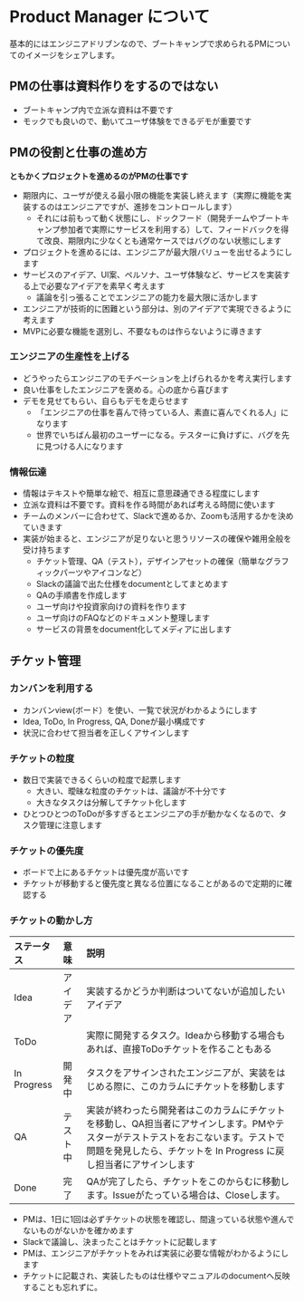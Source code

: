 # Product Manager について

基本的にはエンジニアドリブンなので、ブートキャンプで求められるPMについてのイメージをシェアします。

## PMの仕事は資料作りをするのではない
- ブートキャンプ内で立派な資料は不要です
- モックでも良いので、動いてユーザ体験をできるデモが重要です

## PMの役割と仕事の進め方
**ともかくプロジェクトを進めるのがPMの仕事です**
- 期限内に、ユーザが使える最小限の機能を実装し終えます（実際に機能を実装するのはエンジニアですが、進捗をコントロールします）
  - それには前もって動く状態にし、ドックフード（開発チームやブートキャンプ参加者で実際にサービスを利用する）して、フィードバックを得て改良、期限内に少なくとも通常ケースではバグのない状態にします
- プロジェクトを進めるには、エンジニアが最大限バリューを出せるようにします
- サービスのアイデア、UI案、ペルソナ、ユーザ体験など、サービスを実装する上で必要なアイデアを素早く考えます
  - 議論を引っ張ることでエンジニアの能力を最大限に活かします
- エンジニアが技術的に困難という部分は、別のアイデアで実現できるように考えます
- MVPに必要な機能を選別し、不要なものは作らないように導きます
 
### エンジニアの生産性を上げる
- どうやったらエンジニアのモチベーションを上げられるかを考え実行します
- 良い仕事をしたエンジニアを褒める。心の底から喜びます
- デモを見せてもらい、自らもデモを走らせます
  - 「エンジニアの仕事を喜んで待っている人、素直に喜んでくれる人」になります
  - 世界でいちばん最初のユーザーになる。テスターに負けずに、バグを先に見つける人になります

### 情報伝達
- 情報はテキストや簡単な絵で、相互に意思疎通できる程度にします
- 立派な資料は不要です。資料を作る時間があれば考える時間に使います
- チームのメンバーに合わせて、Slackで進めるか、Zoomも活用するかを決めていきます
- 実装が始まると、エンジニアが足りないと思うリソースの確保や雑用全般を受け持ちます
  - チケット管理、QA（テスト），デザインアセットの確保（簡単なグラフィックパーツやアイコンなど）
  - Slackの議論で出た仕様をdocumentとしてまとめます
  - QAの手順書を作成します
  - ユーザ向けや投資家向けの資料を作ります
  - ユーザ向けのFAQなどのドキュメント整理します
  - サービスの背景をdocument化してメディアに出します

## チケット管理
### カンバンを利用する
- カンバンview(ボード）を使い、一覧で状況がわかるようにします
- Idea, ToDo, In Progress, QA, Doneが最小構成です
- 状況に合わせて担当者を正しくアサインします

### チケットの粒度
- 数日で実装できるくらいの粒度で起票します
  - 大きい、曖昧な粒度のチケットは、議論が不十分です
  - 大きなタスクは分解してチケット化します
- ひとつひとつのToDoが多すぎるとエンジニアの手が動かなくなるので、タスク管理に注意します

### チケットの優先度
- ボードで上にあるチケットは優先度が高いです
- チケットが移動すると優先度と異なる位置になることがあるので定期的に確認する

### チケットの動かし方

| ステータス | 意味 | 説明 |
|:---------|:---------|:---------|
| Idea | アイデア | 実装するかどうか判断はついてないが追加したいアイデア |
| ToDo |  | 実際に開発するタスク。Ideaから移動する場合もあれば、直接ToDoチケットを作ることもある |
| In Progress | 開発中 | タスクをアサインされたエンジニアが、実装をはじめる際に、このカラムにチケットを移動します |
| QA | テスト中 | 実装が終わったら開発者はこのカラムにチケットを移動し、QA担当者にアサインします。PMやテスターがテストテストをおこないます。テストで問題を発見したら、チケットを In Progress に戻し担当者にアサインします |
| Done  | 完了 | QAが完了したら、チケットをこのからむに移動します。Issueがたっている場合は、Closeします。 |

- PMは、1日に1回は必ずチケットの状態を確認し、間違っている状態や進んでないものがないかを確かめます
- Slackで議論し、決まったことはチケットに記載します
- PMは、エンジニアがチケットをみれば実装に必要な情報がわかるようにします
- チケットに記載され、実装したものは仕様やマニュアルのdocumentへ反映することも忘れずに。　

